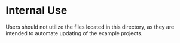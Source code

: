 # Internal Use

Users should not utilize the files located in this directory, as they are intended to automate updating of the example projects.
